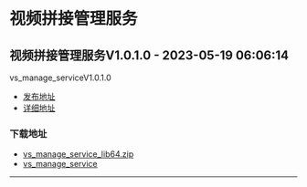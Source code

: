 # 视频拼接管理服务
## 视频拼接管理服务V1.0.1.0 - 2023-05-19 06:06:14
vs_manage_serviceV1.0.1.0
*  [发布地址](https://github.com/jadehh/VideoStitching/releases/tag/vs_manage_serviceV1.0.1.0)
*  [详细地址](https://github.com/jadehh/jadehh_file/releases/tag/vs_manage_serviceV1.0.1.0)
### 下载地址
* [vs_manage_service_lib64.zip](https://gh.ddlc.top/https://github.com/jadehh/jadehh_file/releases/download/vs_manage_serviceV1.0.1.0/vs_manage_service_lib64.zip)
* [vs_manage_service](https://gh.ddlc.top/https://github.com/jadehh/jadehh_file/releases/download/vs_manage_serviceV1.0.1.0/vs_manage_service)
----